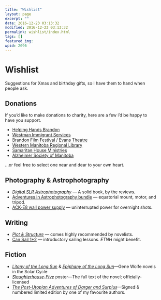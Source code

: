 ```yaml
---
title: "Wishlist"
layout: page
excerpt: ""
date: 2016-12-23 03:13:32
modified: 2016-12-23 03:13:32
permalink: wishlist/index.html
tags: []
featured_img: 
wpid: 2096
---
```


# Wishlist

Suggestions for Xmas and birthday gifts, so I have them to hand when people ask.

Donations
---------

If you’d like to make donations to charity, here are a few I’d be happy to have you support.

- [Helping Hands Brandon](https://www.canadahelps.org/en/charities/helping-hands-centre-of-brandon-inc/)
- [Westman Immigrant Services](https://www.canadahelps.org/en/charities/westman-immigrant-services-inc/)
- [Brandon Film Festival / Evans Theatre](https://www.canadahelps.org/en/charities/brandon-film-festival-inc/)
- [Western Manitoba Regional Library](https://www.canadahelps.org/en/charities/western-manitoba-regional-library-the/)
- [Samaritan House Ministries](https://www.canadahelps.org/en/charities/samaritan-house-ministries-inc/)
- [Alzheimer Society of Manitoba](https://www.canadahelps.org/en/charities/alzheimer-society-of-manitoba/)

…or feel free to select one near and dear to your own heart.

Photography &amp; Astrophotography
----------------------------------

- [*Digital SLR Astrophotography*](https://www.mcnallyrobinson.com/9781316639931/michael-a-covington/digital-slr-astrophotography?blnBKM=1) — A solid book, by the reviews.
- [Adventures in Astrophotography bundle](https://www.amazon.ca/Orion-Adventures-in-Astrophotography-Bundle/dp/B0069W1FPW) — equatorial mount, motor, and tripod.
- [ACK-E8 wall power supply](https://www.amazon.ca/Kapaxen-ACK-E8-Adapter-Supply-Cameras/dp/B0092F974E) — uninterrupted power for overnight shots.

Writing
-------

- [*Plot &amp; Structure*](http://www.mcnallyrobinson.com/9781582972947/james-scott-bell/write-great-fiction?blnBKM=1) — comes highly recommended by novelists.
- [Can Sail 1+2](http://www.pycmb.ca/learn-to-sail/) — introductory sailing lessons. *ETNH* might benefit.

Fiction
-------

- [*Litany of the Long Sun*](http://www.mcnallyrobinson.com/9780312872915/g-wolfe/litany-of-the-long-sun?blnBKM=1) &amp; [*Epiphany of the Long Sun*](http://www.mcnallyrobinson.com/9780312860721/g-wolfe/epiphany-of-the-long-sun?blnBKM=1)—Gene Wolfe novels in the Solar Cycle
- [*Slaughterhouse-Five*](http://postertext.com/products/slaughterhouse-five-poster) poster—The full text of the novel; officially-licensed
- *[The Post-Utopian Adventures of Darger and](https://subterraneanpress.com/sf-fantasy/preorders/postutopian-adventures-of-darger-and-surplus)*[ *Surplus*](https://subterraneanpress.com/sf-fantasy/preorders/postutopian-adventures-of-darger-and-surplus)—Signed &amp; numbered limited edition by one of my favourite authors.